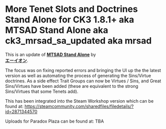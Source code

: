# More Tenet Slots and Doctrines Stand Alone for CK3 1.8.1+ aka MTSAD Stand Alone aka ck3_mrsad_sa_updated aka mrsad

This is an update of <a href="https://steamcommunity.com/sharedfiles/filedetails/?id=2871344570" target="_blank">**MTSAD Stand Alone**</a> by  
<a href="https://steamcommunity.com/profiles/76561198331765604" target="_blank">**エーイオン**</a>.  

The focus was on fixing reported errors and bringing the UI up the the latest version as well as automating the process of generating the Sins/Virtue doctrines. 
As a side effect Trait Groups can now be Virtues / Sins, and Great Sins/Virtues have been added (these are equivalent to the strong Sins/Virtues that some Tenets add).

This has been integrated into the Steam Workshop version which can be found at:
https://steamcommunity.com/sharedfiles/filedetails/?id=2871344570

Uploads for Paradox Plaza can be found at:
TBA
